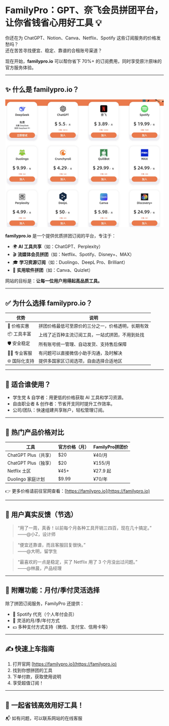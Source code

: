 
# FamilyPro：GPT、奈飞会员拼团平台，让你省钱省心用好工具 💡

你还在为 ChatGPT、Notion、Canva、Netflix、Spotify 这些订阅服务的价格发愁吗？  
还在苦苦寻找便宜、稳定、靠谱的合租账号渠道？  

现在开始，**familypro.io** 可以帮你省下 70%+ 的订阅费用，同时享受原汁原味的官方服务体验。

---

## ✨ 什么是 familypro.io？

![familypro.jpg](/image/familypro.jpg)

**familypro.io** 是一个提供优质拼团订阅的平台，专注于：

- 🌍 **AI 工具共享**（如：ChatGPT、Perplexity）
- 🎬 **流媒体会员拼团**（如：Netflix、Spotify、Disney+、MAX）
- 🎓 **学习资源订阅**（如：Duolingo、DeepL Pro、Brilliant）
- 🧰 **实用软件拼团**（如：Canva、Quizlet）

网站的目标是：**让每一位用户用得起高品质工具。**

---

## ✅ 为什么选择 familypro.io？

| 优势 | 说明 |
|------|------|
| 💸 价格实惠 | 拼团价格最低可至原价的三分之一，价格透明，长期有效 |
| 📦 工具丰富 | 上线了近百种主流订阅工具，一站式拼团，不用到处找 |
| 🛡️ 安全稳定 | 所有账号统一管理、自动发货、支持售后保障 |
| 🧑‍💻 专业客服 | 有问题可以直接微信小助手沟通，及时解决 |
| 🌐 国际化支持 | 提供多国家区订阅选项，自由选择合适地区 |

---

## 🧠 适合谁使用？

- 学生党 & 自学者：用更低的价格获取 AI 工具和学习资源。
- 自由职业者 & 创作者：节省开支同时提升工作效率。
- 公司/团队：快速组建共享账户，轻松管理订阅。

---

## 🚀 热门产品价格对比

| 工具 | 官方价格（月） | FamilyPro拼团价 |
|------|----------------|----------------|
| ChatGPT Plus（共享） | $20 | ¥40/月 |
| ChatGPT Plus（独享） | $20 | ¥155/月 |
| Netflix 土区 | ¥45+ | ¥27.9 起 |
| Duolingo 家庭计划 | $9.99 | ¥70/年 |

👉 更多价格请前往官网查看：[https://familypro.io](https://familypro.io)

---

## 💬 用户真实反馈（节选）

> “用了一周，真香！以前每个月各种工具开销三四百，现在几十搞定。”  
> ——@小Z，设计师

> “便宜还靠谱，而且客服回复很快。”  
> ——@大明，留学生

> “最喜欢的一点是稳定，买了 Netflix 用了 3 个月没出过问题。”  
> ——@林晨，产品经理

---

## 🎁 附赠功能：月付/季付灵活选择

除了拼团订阅服务，FamilyPro 还提供：

- 🎫 Spotify 代充（个人年付会员）
- 📆 灵活的月/季/年付方式
- 💵 多种支付方式支持（微信、支付宝、信用卡等）

---

## ✍️ 快速上车指南

1. 打开官网 [https://familypro.io](https://familypro.io)
2. 找到你想拼团的工具
3. 下单付款，获取使用说明
4. 享受超值订阅！

---

## 🔗 一起省钱高效用好工具！

📬 如有问题，可以联系网站的在线客服

